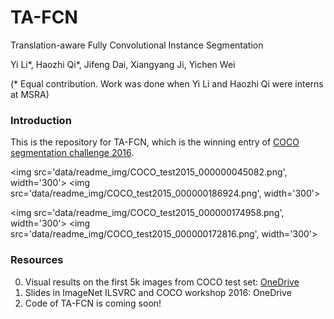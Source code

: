 # TA-FCN
Translation-aware Fully Convolutional Instance Segmentation

Yi Li\*, Haozhi Qi\*, Jifeng Dai, Xiangyang Ji, Yichen Wei

(\* Equal contribution. Work was done when Yi Li and Haozhi Qi were interns at MSRA)

### Introduction

This is the repository for TA-FCN, which is the winning entry of [COCO segmentation challenge 2016](http://mscoco.org/dataset/#detections-challenge2016).

<img src='data/readme_img/COCO_test2015_000000045082.png', width='300'>
<img src='data/readme_img/COCO_test2015_000000186924.png', width='300'>

<img src='data/readme_img/COCO_test2015_000000174958.png', width='300'>
<img src='data/readme_img/COCO_test2015_000000172816.png', width='300'>

### Resources

0. Visual results on the first 5k images from COCO test set: [OneDrive](https://onedrive.live.com/?authkey=%21ABB_CV2zvCEoNK0&id=F371D9563727B96F%2192190&cid=F371D9563727B96F)
0. Slides in ImageNet ILSVRC and COCO workshop 2016: OneDrive
0. Code of TA-FCN is coming soon!
